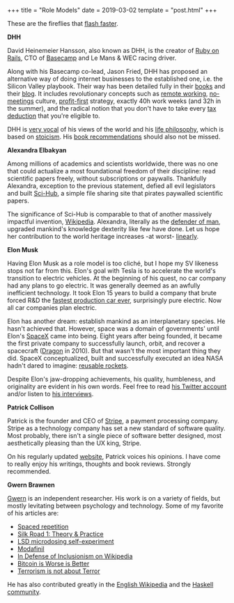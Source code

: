+++
title = "Role Models"
date = 2019-03-02
template = "post.html"
+++

These are the fireflies that [flash faster](https://ncase.me/fireflies/).

**DHH**

David Heinemeier Hansson, also known as DHH, is the creator of [Ruby on Rails](https://rubyonrails.org/), CTO of [Basecamp](https://basecamp.com/) and Le Mans & WEC racing driver.

Along with his Basecamp co-lead, Jason Fried, DHH has proposed an alternative way of doing internet businesses to the established one, i.e. the Silicon Valley playbook. Their way has been detailed fully in their [books](https://basecamp.com/books) and their [blog](https://signalvnoise.com/). It includes revolutionary concepts such as [remote working](https://signalvnoise.com/posts/3064-stop-whining-and-start-hiring-remote-workers), [no-meetings](https://m.signalvnoise.com/status-meetings-are-the-scourge/) culture, [profit-first](https://m.signalvnoise.com/why-we-choose-profit/) strategy, exactly 40h work weeks (and 32h in the summer), and the radical notion that you don't have to take every [tax deduction](https://m.signalvnoise.com/you-dont-have-to-take-every-handout-or-jump-through-every-loophole/) that you're eligible to.

DHH is [very vocal](https://twitter.com/dhh) of his views of the world and his [life philosophy](https://tim.blog/2016/10/27/david-heinemeier-hansson/), which is based on [stoicism](https://dailystoic.com/dhh/). His [book recommendations](https://m.signalvnoise.com/the-books-i-read-in-2018/) should also not be missed.

**Alexandra Elbakyan**

Among millions of academics and scientists worldwide, there was no one that could actualize a most foundational freedom of their discipline: read scientific papers freely, without subscriptions or paywalls. Thankfully Alexandra, exception to the previous statement, defied all evil legislators and built [Sci-Hub](https://whereisscihub.now.sh/), a simple file sharing site that pirates paywalled scientific papers.

The significance of Sci-Hub is comparable to that of another massively impactful invention, [Wikipedia](/blog/doubleplusgood-wikipedia/). Alexandra, literally as the [defender of man](https://en.wikipedia.org/wiki/Alexandra), upgraded mankind's knowledge dexterity like few have done. Let us hope her contribution to the world heritage increases -at worst- [line](https://www.insidehighered.com/news/2019/01/14/elsevier-journal-editors-resign-start-rival-open-access-journal)[arly](https://www.universityofcalifornia.edu/press-room/uc-terminates-subscriptions-worlds-largest-scientific-publisher-push-open-access-publicly).

**Elon Musk**

Having Elon Musk as a role model is too cliché, but I hope my SV likeness stops not far from this. Elon's goal with Tesla is to accelerate the world's transition to electric vehicles. At the beginning of his quest, no car company had any plans to go electric. It was generally deemed as an awfully inefficient technology. It took Elon 15 years to build a company that brute forced R&D the [fastest production car ever](https://www.telegraph.co.uk/technology/2017/11/17/tesla-unveils-electric-big-rig-truck-amid-manufacturing/), surprisingly pure electric. Now all car companies plan electric.

Elon has another dream: establish mankind as an interplanetary species. He hasn't achieved that. However, space was a domain of governments' until Elon's [SpaceX](https://www.spacex.com/) came into being. Eight years after being founded, it became the first private company to successfully launch, orbit, and recover a spacecraft ([Dragon](https://en.wikipedia.org/wiki/SpaceX_Dragon) in 2010). But that wasn't the most important thing they did. SpaceX conceptualized, built and successfully executed an idea NASA hadn't dared to imagine: [reusable rockets](https://youtu.be/wbSwFU6tY1c?t=1797).

Despite Elon's jaw-dropping achievements, his quality, humbleness, and originality are evident in his own words. Feel free to read [his Twitter account](https://twitter.com/elonmusk) and/or listen to [his interviews](https://www.youtube.com/watch?v=ycPr5-27vSI).

**Patrick Collison**

Patrick is the founder and CEO of [Stripe](https://stripe.com/), a payment processing company. Stripe as a technology company has set a new standard of software quality. Most probably, there isn't a single piece of software better designed, most aesthetically pleasing than the UX king, Stripe.

On his regularly updated [website](https://patrickcollison.com/), Patrick voices his opinions. I have come to really enjoy his writings, thoughts and book reviews. Strongly recommended.

**Gwern Brawnen**

[Gwern](https://www.gwern.net/) is an independent researcher. His work is on a variety of fields, but mostly levitating between psychology  and technology. Some of my favorite of his articles are:

* [Spaced repetition](https://www.gwern.net/Spaced-repetition)
* [Silk Road 1: Theory & Practice](https://www.gwern.net/Silk-Road)
* [LSD microdosing self-experiment](https://www.gwern.net/LSD-microdosing)
* [Modafinil](https://www.gwern.net/Modafinil)
* [In Defense of Inclusionism on Wikipedia](https://www.gwern.net/In-Defense-Of-Inclusionism)
* [Bitcoin is Worse is Better](https://www.gwern.net/Bitcoin-is-Worse-is-Better)
* [Terrorism is not about Terror](https://www.gwern.net/Terrorism-is-not-about-Terror)

He has also contributed greatly in the [English Wikipedia](https://www.gwern.net/Wikipedia-resume) and the [Haskell community](https://www.gwern.net/Links#coding-contributions).
